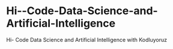 # Hi--Code-Data-Science-and-Artificial-Intelligence
Hi- Code Data Science and Artificial Intelligence with Kodluyoruz
